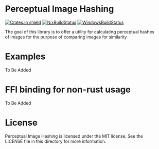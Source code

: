 # Perceptual Image Hashing

[![Crates.io shield](https://img.shields.io/crates/v/pihash.svg)](https://crates.io/crates/pihash)
[![NixBuildStatus](https://travis-ci.org/warricksothr/Perceptual-Image-Hashing.svg?branch=master)](https://travis-ci.org/warricksothr/Perceptual-Image-Hashing)
[![WindowsBuildStatus](https://ci.appveyor.com/api/projects/status/qs9w9eq6yerkoans?svg=true)](https://ci.appveyor.com/project/warricksothr/perceptual-image-hashing)

The goal of this library is to offer a utility for calculating perceptual hashes of images for the purpose of comparing images for similarity

# Examples

To Be Added

# FFI binding for non-rust usage

To Be Added

# License

Perceptual Image Hashing is licensed under the MIT license. See the LICENSE file in this directory for more information.
